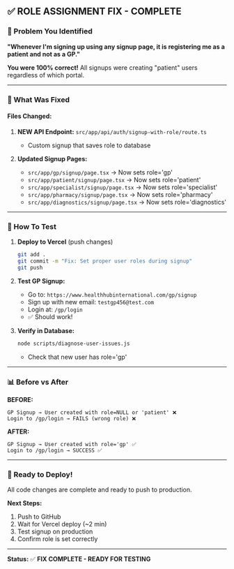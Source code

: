 ## ✅ ROLE ASSIGNMENT FIX - COMPLETE

### 🎯 Problem You Identified

**"Whenever I'm signing up using any signup page, it is registering me as a patient and not as a GP."**

**You were 100% correct!** All signups were creating "patient" users regardless of which portal.

---

### 🔧 What Was Fixed

#### Files Changed:

1. **NEW API Endpoint:** `src/app/api/auth/signup-with-role/route.ts`
   - Custom signup that saves role to database
   
2. **Updated Signup Pages:**
   - `src/app/gp/signup/page.tsx` → Now sets role='gp'
   - `src/app/patient/signup/page.tsx` → Now sets role='patient'
   - `src/app/specialist/signup/page.tsx` → Now sets role='specialist'
   - `src/app/pharmacy/signup/page.tsx` → Now sets role='pharmacy'
   - `src/app/diagnostics/signup/page.tsx` → Now sets role='diagnostics'

---

### 🧪 How To Test

1. **Deploy to Vercel** (push changes)
   ```bash
   git add .
   git commit -m "Fix: Set proper user roles during signup"
   git push
   ```

2. **Test GP Signup:**
   - Go to: `https://www.healthhubinternational.com/gp/signup`
   - Sign up with new email: `testgp456@test.com`
   - Login at: `/gp/login`
   - ✅ Should work!

3. **Verify in Database:**
   ```bash
   node scripts/diagnose-user-issues.js
   ```
   - Check that new user has role='gp'

---

### 📊 Before vs After

**BEFORE:**
```
GP Signup → User created with role=NULL or 'patient' ❌
Login to /gp/login → FAILS (wrong role) ❌
```

**AFTER:**
```
GP Signup → User created with role='gp' ✅
Login to /gp/login → SUCCESS ✅
```

---

### 🚀 Ready to Deploy!

All code changes are complete and ready to push to production.

**Next Steps:**
1. Push to GitHub
2. Wait for Vercel deploy (~2 min)
3. Test signup on production
4. Confirm role is set correctly

---

**Status:** ✅ **FIX COMPLETE - READY FOR TESTING**
